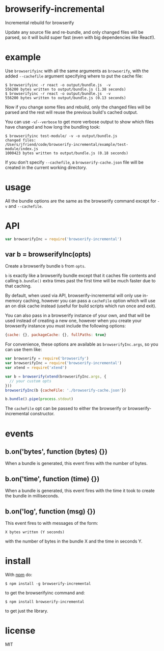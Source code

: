 # browserify-incremental

Incremental rebuild for browserify

Update any source file and re-bundle, and only changed files will be parsed, 
so it will build super fast (even with big dependencies like React!).

# example

Use `browserifyinc` with all the same arguments as `browserify`, with the added 
`--cachefile` argument specifying where to put the cache file:

```
$ browserifyinc -r react -o output/bundle.js  -v
556200 bytes written to output/bundle.js (1.38 seconds)
$ browserifyinc -r react -o output/bundle.js  -v
556200 bytes written to output/bundle.js (0.13 seconds)
```

Now if you change some files and rebuild, only the changed files will be parsed
and the rest will reuse the previous build's cached output.

You can use `-v`/`--verbose` to get more verbose output to show which files have 
changed and how long the bundling took:

```
$ browserifyinc test-module/ -v -o output/bundle.js
changed files:
/Users/jfriend/code/browserify-incremental/example/test-module/index.js
1000423 bytes written to output/bundle.js (0.18 seconds)
```

If you don't specify `--cachefile`, a `browserify-cache.json` file will be 
created in the current working directory.

# usage

All the bundle options are the same as the browserify command except for `-v` 
and `--cachefile`.

# API

``` js
var browserifyInc = require('browserify-incremental')
```

## var b = browserifyInc(opts)

Create a browserify bundle `b` from `opts`.

`b` is exactly like a browserify bundle except that it caches file contents and
calling `b.bundle()` extra times past the first time will be much faster 
due to that caching.

By default, when used via API, browserify-incremental will only use in-memory 
caching, however you can pass a `cacheFile` option which will use an on disk
cache instead (useful for build scripts which run once and exit).

You can also pass in a browserify instance of your own, and that will be used
instead of creating a new one, however when you create your browserify instance 
you must include the following options:

```js
{cache: {}, packageCache: {}, fullPaths: true}
```

For convenience, these options are available as `browserifyInc.args`, so you can 
use them like:

```js
var browserify = require('browserify')
var browserifyInc = require('browserify-incremental')
var xtend = require('xtend')

var b = browserify(xtend(browserifyInc.args, {
  // your custom opts
}))
browserifyInc(b {cacheFile: './browserify-cache.json'})

b.bundle().pipe(process.stdout)
```

The `cacheFile` opt can be passed to either the browserify or browserify-incremental
constructor.

# events

## b.on('bytes', function (bytes) {})

When a bundle is generated, this event fires with the number of bytes.

## b.on('time', function (time) {})

When a bundle is generated, this event fires with the time it took to create the
bundle in milliseconds.

## b.on('log', function (msg) {})

This event fires to with messages of the form:

```
X bytes written (Y seconds)
```

with the number of bytes in the bundle X and the time in seconds Y.

# install

With [npm](https://npmjs.org) do:

```
$ npm install -g browserify-incremental
```

to get the browserifyinc command and:

```
$ npm install browserify-incremental
```

to get just the library.


# license

MIT
